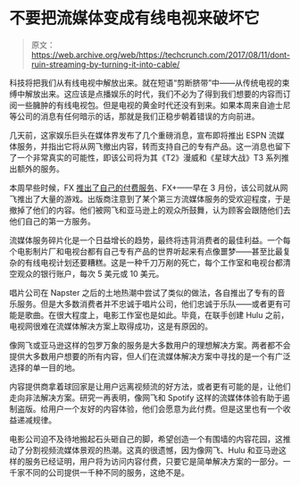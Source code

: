 # 不要把流媒体变成有线电视来破坏它 

> 原文：<https://web.archive.org/web/https://techcrunch.com/2017/08/11/dont-ruin-streaming-by-turning-it-into-cable/>

科技将把我们从有线电视中解放出来。就在短语“剪断脐带”中——从传统电视的束缚中解放出来。这应该是点播娱乐的时代，我们不必为了得到我们想要的内容而订阅一些臃肿的有线电视包。但是电视的黄金时代还没有到来。如果本周来自迪士尼等公司的消息有任何暗示的话，那就是我们正稳步朝着错误的方向前进。

几天前，这家娱乐巨头在媒体界发布了几个重磅消息，宣布即将推出 ESPN 流媒体服务，并指出它将从网飞撤出内容，转而支持自己的专有产品。这一消息也留下了一个非常真实的可能性，即该公司将为其《T2》漫威和《星球大战》T3 系列推出额外的服务。

本周早些时候，FX [推出了自己的付费服务](https://web.archive.org/web/20221226195559/https://techcrunch.com/2017/08/07/fxs-new-6-per-month-ad-free-streaming-service-isnt-for-cord-cutters/)、FX+——早在 3 月份，该公司就从网飞推出了大量的游戏。出版商注意到了某个第三方流媒体服务的受欢迎程度，于是撤掉了他们的内容。他们被网飞和亚马逊上的观众所鼓舞，认为顾客会跟随他们去他们自己的第一方服务。

流媒体服务碎片化是一个日益增长的趋势，最终将违背消费者的最佳利益。一个每个电影制片厂和电视台都有自己专有产品的世界听起来有点像噩梦——甚至比最复杂的有线电视计划还要糟糕。这是一种千刀万剐的死亡，每个工作室和电视台都清空观众的银行账户，每次 5 美元或 10 美元。

唱片公司在 Napster 之后的土地热潮中尝试了类似的做法，各自推出了专有的音乐服务。但是大多数消费者并不忠诚于唱片公司，他们忠诚于乐队——或者更有可能是歌曲。在很大程度上，电影工作室也是如此。毕竟，在联手创建 Hulu 之前，电视网很难在流媒体解决方案上取得成功，这是有原因的。

像网飞或亚马逊这样的包罗万象的服务是大多数用户的理想解决方案。两者都不会提供大多数用户想要的所有内容，但人们在流媒体解决方案中寻找的是一个有广泛选择的单一目的地。

内容提供商拿着球回家是让用户远离视频流的好方法，或者更有可能的是，让他们走向非法解决方案。研究一再表明，像网飞和 Spotify 这样的流媒体体验有助于遏制盗版。给用户一个友好的内容体验，他们会愿意为此付费。但是这里也有一个收益递减规律。

电影公司迫不及待地搬起石头砸自己的脚，希望创造一个有围墙的内容花园，这推动了分割视频流媒体景观的热潮。这真的很遗憾，因为像网飞、Hulu 和亚马逊这样的服务已经证明，用户将为访问内容付费，只要它是简单解决方案的一部分。一千家不同的公司提供一千种不同的服务，这绝不是。